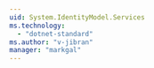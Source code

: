 ```yaml
---
uid: System.IdentityModel.Services
ms.technology: 
  - "dotnet-standard"
ms.author: "v-jibran"
manager: "markgal"
---
```

